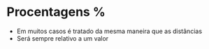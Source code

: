 # Procentagens %

* Em muitos casos é tratado da mesma maneira que as distâncias <length>
* Será sempre relativo a um valor